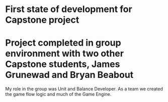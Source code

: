 # First state of development for Capstone project
# Project completed in group environment with two other Capstone students, James Grunewad and Bryan Beabout

My role in the group was Unit and Balance Developer. As a team we created the game flow logic and much of the Game Engine.




